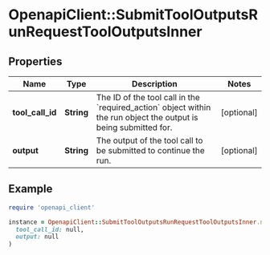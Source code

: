 # OpenapiClient::SubmitToolOutputsRunRequestToolOutputsInner

## Properties

| Name | Type | Description | Notes |
| ---- | ---- | ----------- | ----- |
| **tool_call_id** | **String** | The ID of the tool call in the &#x60;required_action&#x60; object within the run object the output is being submitted for. | [optional] |
| **output** | **String** | The output of the tool call to be submitted to continue the run. | [optional] |

## Example

```ruby
require 'openapi_client'

instance = OpenapiClient::SubmitToolOutputsRunRequestToolOutputsInner.new(
  tool_call_id: null,
  output: null
)
```

